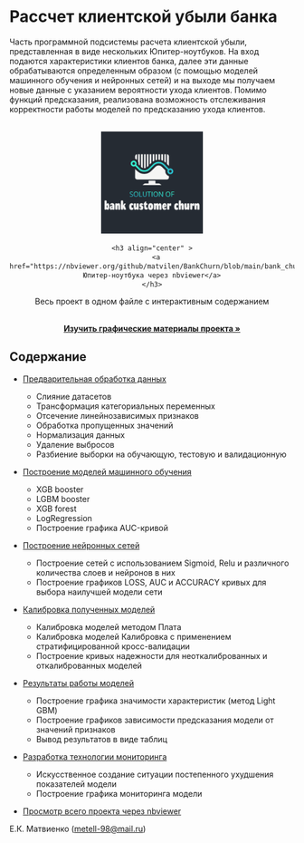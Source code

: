 # Рассчет клиентской убыли банка

Часть программной подсистемы расчета клиентской убыли, представленная в виде нескольких Юпитер-ноутбуков. На вход подаются характеристики клиентов банка, далее эти данные обрабатываются определенным образом (с помощью моделей машинного обучения и нейронных сетей) и на выходе мы получаем новые данные с указанием вероятности ухода клиентов. Помимо функций предсказания, реализована возможность отслеживания корректности работы моделей по предсказанию ухода клиентов.

<!-- PROJECT LOGO -->
<br />
<div align="center">
  <a href="https://nbviewer.org/github/matvilen/BankChurn/blob/main/bank_churn_notebook.ipynb">
    <img src="images/churn_logo.png" alt="Logo" width="180" height="180">
  </a>
  
  
    <h3 align="center" >
      <a href="https://nbviewer.org/github/matvilen/BankChurn/blob/main/bank_churn_notebook.ipynb">Просмотр Юпитер-ноутбука через nbviewer</a>
    </h3>
  
  
  <div align="center">Весь проект в одном файле с интерактивным содержанием</div>
  
  <p align="center">
    <br />
    <a href="https://github.com/matvilen/BankChurn/tree/main/docs"><strong>Изучить графические материалы проекта »</strong></a>
    <br />
  </p>
</div>

## Содержание

- [Предварительная обработка данных](https://github.com/matvilen/BankChurn/blob/main/bank_churn_notebook.ipynb)
    - Слияние датасетов
    - Трансформация категориальных переменных
    - Отсечение линейнозависимых признаков
    - Обработка пропущенных значений
    - Нормализация данных
    - Удаление выбросов
    - Разбиение выборки на обучающую, тестовую и валидационную
- [Построение моделей машинного обучения](docs/A1_DA.md)
    - XGB booster
    - LGBM booster
    - XGB forest
    - LogRegression
    - Построение графика AUC-кривой
- [Построение нейронных сетей](https://github.com/matvilen/BankChurn/blob/main/bank_churn_notebook.ipynb)
    - Построение сетей с использованием Sigmoid, Relu и различного количества слоев и нейронов в них
    - Построение графиков LOSS, AUC и ACCURACY кривых для выбора наилучшей модели сети
- [Калибровка полученных моделей](https://github.com/matvilen/BankChurn/blob/main/bank_churn_notebook.ipynb)
    - Калибровка моделей методом Плата
    - Калибровка моделей Калибровка с применением стратифицированной кросс-валидации
    - Построение кривых надежности для неоткалиброванных и откалиброванных моделей
- [Результаты работы моделей](docs/A2_MS.md)
    - Построение графика значимости характеристик (метод Light GBM) 
    - Построение графиков зависимости предсказания модели от значений признаков
    - Вывод результатов в виде таблиц
- [Разработка технологии мониторинга](https://github.com/matvilen/BankChurn/blob/main/bank_churn_notebook.ipynb)
    - Искусственное создание ситуации постепенного ухудшения показателей модели
    - Построение графика мониторинга модели

  
- [Просмотр всего проекта через nbviewer](https://nbviewer.org/github/matvilen/BankChurn/blob/main/bank_churn_notebook.ipynb)



Е.К. Матвиенко (metell-98@mail.ru)
